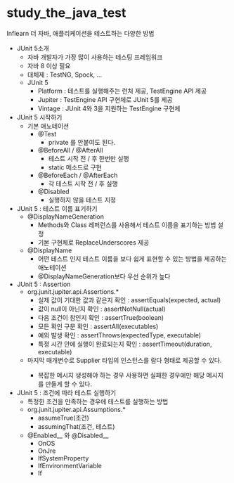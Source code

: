 # study_the_java_test
Inflearn 더 자바, 애플리케이션을 테스트하는 다양한 방법

* JUnit 5소개
  * 자바 개발자가 가장 많이 사용하는 테스팅 프레임워크
  * 자바 8 이상 필요
  * 대체제 : TestNG, Spock, ...
  * JUnit 5
    * Platform : 테스트를 실행해주는 런처 제공, TestEngine API 제공
    * Jupiter : TestEngine API 구현체로 JUnit 5를 제공
    * Vintage : JUnit 4와 3을 지원하는 TestEngine 구현체
* JUnit 5 시작하기
    * 기본 애노테이션
        * @Test
            * private 를 안붙여도 된다.
        * @BeforeAll / @AfterAll 
            * 테스트 시작 전 / 후 한번만 실행
            * static 메소드로 구현
        * @BeforeEach / @AfterEach
            * 각 테스트 시작 전 / 후 실행
        * @Disabled
            * 실행하지 않을 테스트 지정
* JUnit 5 : 테스트 이름 표기하기
    * @DisplayNameGeneration
        * Methods와 Class 레퍼런스를 사용해서 테스트 이름을 표기하는 방법 설정
        * 기본 구현체로 ReplaceUnderscores 제공
    * @DisplayName
        * 어떤 테스트 인지 테스트 이름을 보다 쉽게 표현할 수 있는 방법을 제공하는 애노테이션
        * @DisplayNameGeneration보다 우선 순위가 높다
* JUnit 5 : Assertion
    * org.junit.jupiter.api.Assertions.*
        * 실제 값이 기대한 값과 같은지 확인 : assertEquals(expected, actual)
        * 값이 null이 아닌지 확인 : assertNotNull(actual)
        * 다음 조건이 참인지 확인 : assertTrue(boolean)
        * 모든 확인 구문 확인 : assertAll(executables)
        * 예외 발생 확인 : assertThrows(expectedType, executable)
        * 특정 시간 안에 실행이 완료되는지 확인 : assertTimeout(duration, executable)
    * 마지막 매개변수로 Supplier<String> 타입의 인스턴스를 람다 형태로 제공할 수 있다.
        * 복잡한 메시지 생성해야 하는 경우 사용하면 실패한 경우에만 해당 메시지를 만들게 할 수 있다.
* JUnit 5 : 조건에 따라 테스트 실행하기
    * 특정한 조건을 만족하는 경우에 테스트를 실행하는 방법
    * org.junit.jupiter.api.Assumptions.*
        * assumeTrue(조건)
        * assumingThat(조건, 테스트)
    * @Enabled__ 와 @Disabled__
        * OnOS
        * OnJre
        * IfSystemProperty
        * IfEnvironmentVariable
        * If